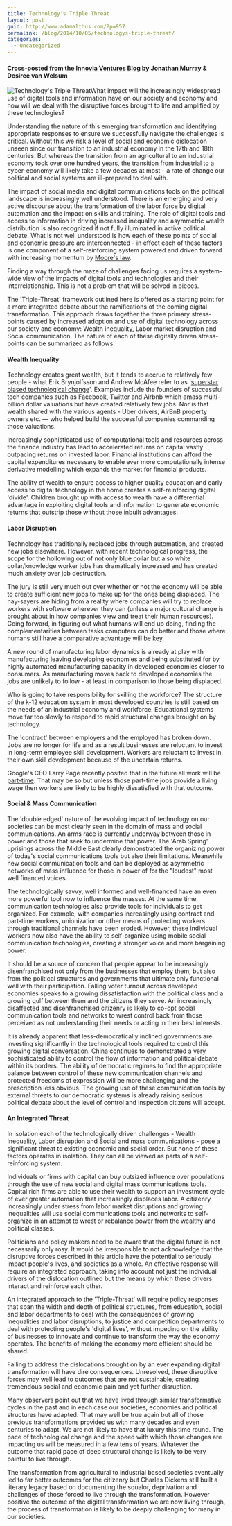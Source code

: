 ```yaml
---
title: Technology's Triple Threat
layout: post
guid: http://www.adamalthus.com/?p=957
permalink: /blog/2014/10/05/technologys-triple-threat/
categories:
  - Uncategorized
---
```

#### Cross-posted from the <a href="http://innoviaventures.com/technologys-triple-threat/" target="_blank">Innovia Ventures Blog</a> by Jonathan Murray & Desiree van Welsum

<img class="alignleft  wp-image-6700" src="http://i2.wp.com/innoviaventures.com/wp-content/uploads/Technologys-Triple-Threat-300x300.png?resize=242%2C242" alt="Technology's Triple Threat" data-recalc-dims="1" />What impact will the increasingly widespread use of digital tools and information have on our society and economy and how will we deal with the disruptive forces brought to life and amplified by these technologies?

Understanding the nature of this emerging transformation and identifying appropriate responses to ensure we successfully navigate the challenges is critical. Without this we risk a level of social and economic dislocation unseen since our transition to an industrial economy in the 17th and 18th centuries. But whereas the transition from an agricultural to an industrial economy took over one hundred years, the transition from industrial to a cyber-economy will likely take a few decades at most - a rate of change our political and social systems are ill-prepared to deal with.<!--more-->

The impact of social media and digital communications tools on the political landscape is increasingly well understood. There is an emerging and very active discourse about the transformation of the labor force by digital automation and the impact on skills and training. The role of digital tools and access to information in driving increased inequality and asymmetric wealth distribution is also recognized if not fully illuminated in active political debate. What is not well understood is how each of these points of social and economic pressure are interconnected - in effect each of these factors is one component of a self-reinforcing system powered and driven forward with increasing momentum by <a href="http://en.wikipedia.org/wiki/Moore's_law" target="_blank">Moore's law</a>.

Finding a way through the maze of challenges facing us requires a system-wide view of the impacts of digital tools and technologies and their interrelationship. This is not a problem that will be solved in pieces.

The 'Triple-Threat' framework outlined here is offered as a starting point for a more integrated debate about the ramifications of the coming digital transformation. This approach draws together the three primary stress-points caused by increased adoption and use of digital technology across our society and economy: Wealth inequality, Labor market disruption and Social communication. The nature of each of these digitally driven stress-points can be summarized as follows.

#### Wealth Inequality

Technology creates great wealth, but it tends to accrue to relatively few people - what Erik Brynjolfsson and Andrew McAfee refer to as '<a href="http://www.theatlantic.com/business/archive/2011/10/why-workers-are-losing-the-war-against-machines/247278/?single_page=true" target="_blank">superstar biased technological change</a>'. Examples include the founders of successful tech companies such as Facebook, Twitter and Airbnb which amass multi-billion dollar valuations but have created relatively few jobs. Nor is that wealth shared with the various agents - Uber drivers, AirBnB property owners etc. &mdash; who helped build the successful companies commanding those valuations.

Increasingly sophisticated use of computational tools and resources across the finance industry has lead to accelerated returns on capital vastly outpacing returns on invested labor. Financial institutions can afford the capital expenditures necessary to enable ever more computationally intense derivative modelling which expands the market for financial products.

The ability of wealth to ensure access to higher quality education and early access to digital technology in the home creates a self-reinforcing digital 'divide'. Children brought up with access to wealth have a differential advantage in exploiting digital tools and information to generate economic returns that outstrip those without those inbuilt advantages.

#### Labor Disruption

Technology has traditionally replaced jobs through automation, and created new jobs elsewhere. However, with recent technological progress, the scope for the hollowing out of not only blue collar but also white collar/knowledge worker jobs has dramatically increased and has created much anxiety over job destruction.

The jury is still very much out over whether or not the economy will be able to create sufficient new jobs to make up for the ones being displaced. The nay-sayers are hiding from a reality where companies will try to replace workers with software wherever they can (unless a major cultural change is brought about in how companies view and treat their human resources). Going forward, in figuring out what humans will end up doing, finding the complementarities between tasks computers can do better and those where humans still have a comparative advantage will be key.

A new round of manufacturing labor dynamics is already at play with manufacturing leaving developing economies and being substituted for by highly automated manufacturing capacity in developed economies closer to consumers. As manufacturing moves back to developed economies the jobs are unlikely to follow - at least in comparison to those being displaced.

Who is going to take responsibility for skilling the workforce? The structure of the k-12 education system in most developed countries is still based on the needs of an industrial economy and workforce. Educational systems move far too slowly to respond to rapid structural changes brought on by technology.

The 'contract' between employers and the employed has broken down. Jobs are no longer for life and as a result businesses are reluctant to invest in long-term employee skill development. Workers are reluctant to invest in their own skill development because of the uncertain returns.

Google's CEO Larry Page recently posited that in the future all work will be <a href="http://recode.net/2014/07/05/the-future-of-the-workforce-may-be-part-time-says-google-ceo-larry-page/" target="_blank">part-time</a>. That may be so but unless those part-time jobs provide a living wage then workers are likely to be highly dissatisfied with that outcome.

#### Social & Mass Communication

The 'double edged' nature of the evolving impact of technology on our societies can be most clearly seen in the domain of mass and social communications. An arms race is currently underway between those in power and those that seek to undermine that power. The 'Arab Spring' uprisings across the Middle East clearly demonstrated the organizing power of today's social communications tools but also their limitations. Meanwhile new social communication tools and can be deployed as asymmetric networks of mass influence for those in power of for the "loudest" most well financed voices.

The technologically savvy, well informed and well-financed have an even more powerful tool now to influence the masses. At the same time, communication technologies also provide tools for individuals to get organized. For example, with companies increasingly using contract and part-time workers, unionization or other means of protecting workers through traditional channels have been eroded. However, these individual workers now also have the ability to self-organize using mobile social communication technologies, creating a stronger voice and more bargaining power.

It should be a source of concern that people appear to be increasingly disenfranchised not only from the businesses that employ them, but also from the political structures and governments that ultimate only functional well with their participation. Falling voter turnout across developed economies speaks to a growing dissatisfaction with the political class and a growing gulf between them and the citizens they serve. An increasingly disaffected and disenfranchised citizenry is likely to co-opt social communication tools and networks to wrest control back from those perceived as not understanding their needs or acting in their best interests.

It is already apparent that less-democratically inclined governments are investing significantly in the technological tools required to control this growing digital conversation. China continues to demonstrated a very sophisticated ability to control the flow of information and political debate within its borders. The ability of democratic regimes to find the appropriate balance between control of these new communication channels and protected freedoms of expression will be more challenging and the prescription less obvious. The growing use of these communication tools by external threats to our democratic systems is already raising serious political debate about the level of control and inspection citizens will accept.

#### An Integrated Threat

In isolation each of the technologically driven challenges - Wealth Inequality, Labor disruption and Social and mass communications - pose a significant threat to existing economic and social order. But none of these factors operates in isolation. They can all be viewed as parts of a self-reinforcing system.

Individuals or firms with capital can buy outsized influence over populations through the use of new social and digital mass communications tools. Capital rich firms are able to use their wealth to support an investment cycle of ever greater automation that increasingly displaces labor. A citizenry increasingly under stress from labor market disruptions and growing inequalities will use social communications tools and networks to self-organize in an attempt to wrest or rebalance power from the wealthy and political classes.

Politicians and policy makers need to be aware that the digital future is not necessarily only rosy. It would be irresponsible to not acknowledge that the disruptive forces described in this article have the potential to seriously impact people's lives, and societies as a whole. An effective response will require an integrated approach, taking into account not just the individual drivers of the dislocation outlined but the means by which these drivers interact and reinforce each other.

An integrated approach to the 'Triple-Threat' will require policy responses that span the width and depth of political structures, from education, social and labor departments to deal with the consequences of growing inequalities and labor disruptions, to justice and competition departments to deal with protecting people's 'digital lives', without impeding on the ability of businesses to innovate and continue to transform the way the economy operates. The benefits of making the economy more efficient should be shared.

Failing to address the dislocations brought on by an ever expanding digital transformation will have dire consequences. Unresolved, these disruptive forces may well lead to outcomes that are not sustainable, creating tremendous social and economic pain and yet further disruption.

Many observers point out that we have lived through similar transformative cycles in the past and in each case our societies, economies and political structures have adapted. That may well be true again but all of those previous transformations provided us with many decades and even centuries to adapt. We are not likely to have that luxury this time round. The pace of technological change and the speed with which those changes are impacting us will be measured in a few tens of years. Whatever the outcome that rapid pace of deep structural change is likely to be very painful to live through.

The transformation from agricultural to industrial based societies eventually led to far better outcomes for the citizenry but Charles Dickens still built a literary legacy based on documenting the squalor, deprivation and challenges of those forced to live through the transformation. However positive the outcome of the digital transformation we are now living through, the process of transformation is likely to be deeply challenging for many in our societies.
